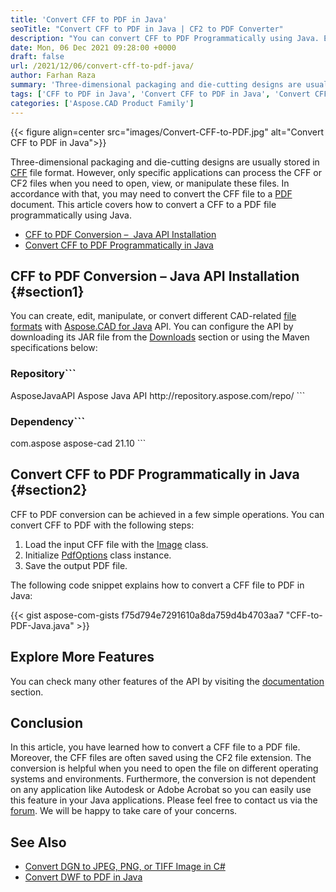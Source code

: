 ```yaml
---
title: 'Convert CFF to PDF in Java'
seoTitle: "Convert CFF to PDF in Java | CF2 to PDF Converter"
description: "You can convert CFF to PDF Programmatically using Java. Export CF2 to a PDF document in Java based applications for processing CAD files."
date: Mon, 06 Dec 2021 09:28:00 +0000
draft: false
url: /2021/12/06/convert-cff-to-pdf-java/
author: Farhan Raza
summary: 'Three-dimensional packaging and die-cutting designs are usually stored in CFF file format. However, only specific applications can process the CFF or CF2 files when you need to open, view, or manipulate these files. In accordance with that, you may need to convert the CFF file to a PDF document. This article covers how to **convert a CFF to a PDF file programmatically using Java**.'
tags: ['CFF to PDF in Java', 'Convert CFF to PDF in Java', 'Convert CFF to PDF using Java']
categories: ['Aspose.CAD Product Family']
---
```




{{< figure align=center src="images/Convert-CFF-to-PDF.jpg" alt="Convert CFF to PDF in Java">}}


Three-dimensional packaging and die-cutting designs are usually stored in [CFF][1] file format. However, only specific applications can process the CFF or CF2 files when you need to open, view, or manipulate these files. In accordance with that, you may need to convert the CFF file to a [PDF][2] document. This article covers how to convert a CFF to a PDF file programmatically using Java.

*   [CFF to PDF Conversion –  Java API Installation][3]
*   [Convert CFF to PDF Programmatically in Java][4]

## CFF to PDF Conversion – Java API Installation {#section1}

You can create, edit, manipulate, or convert different CAD-related [file formats][5] with [Aspose.CAD for Java][6] API. You can configure the API by downloading its JAR file from the [Downloads][7] section or using the Maven specifications below:

### Repository```
<repositories>
    <repository>
        <id>AsposeJavaAPI</id>
        <name>Aspose Java API</name>
        <url>http://repository.aspose.com/repo/</url>
    </repository>
</repositories>
```

### Dependency```
 <dependencies>
    <dependency>
        <groupId>com.aspose</groupId>
        <artifactId>aspose-cad</artifactId>
        <version>21.10</version>        
   </dependency>
</dependencies>
```

## Convert CFF to PDF Programmatically in Java {#section2}

CFF to PDF conversion can be achieved in a few simple operations. You can convert CFF to PDF with the following steps:

1.  Load the input CFF file with the [Image][8] class.
2.  Initialize [PdfOptions][9] class instance.
3.  Save the output PDF file.

The following code snippet explains how to convert a CFF file to PDF in Java:

{{< gist aspose-com-gists f75d794e7291610a8da759d4b4703aa7 "CFF-to-PDF-Java.java" >}}

## Explore More Features

You can check many other features of the API by visiting the [documentation][10] section.

## Conclusion

In this article, you have learned how to convert a CFF file to a PDF file. Moreover, the CFF files are often saved using the CF2 file extension. The conversion is helpful when you need to open the file on different operating systems and environments. Furthermore, the conversion is not dependent on any application like Autodesk or Adobe Acrobat so you can easily use this feature in your Java applications. Please feel free to contact us via the [forum][11]. We will be happy to take care of your concerns.

## See Also

*   [Convert DGN to JPEG, PNG, or TIFF Image in C#][12]
*   [Convert DWF to PDF in Java][13]




[1]: https://docs.fileformat.com/cad/cf2/
[2]: https://docs.fileformat.com/pdf/
[3]: #section1
[4]: #section2
[5]: https://docs.aspose.com/cad/java/supported-file-formats/
[6]: https://products.aspose.com/cad/java/
[7]: https://downloads.aspose.com/cad/java
[8]: https://apireference.aspose.com/cad/java/com.aspose.cad/image
[9]: https://apireference.aspose.com/cad/java/com.aspose.cad.imageoptions/PdfOptions
[10]: https://docs.aspose.com/cad/java/
[11]: https://forum.aspose.com/c/cad
[12]: https://blog.aspose.com/2021/10/07/convert-dgn-to-png-jpeg-tiff-csharp/
[13]: https://blog.aspose.com/2021/11/18/convert-dwf-to-pdf-java/




